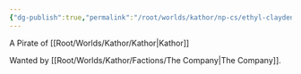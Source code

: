 ```yaml
---
{"dg-publish":true,"permalink":"/root/worlds/kathor/np-cs/ethyl-clayden/","tags":["Kathor"]}
---
```


A Pirate of [[Root/Worlds/Kathor/Kathor\|Kathor]]

Wanted by [[Root/Worlds/Kathor/Factions/The Company\|The Company]].
